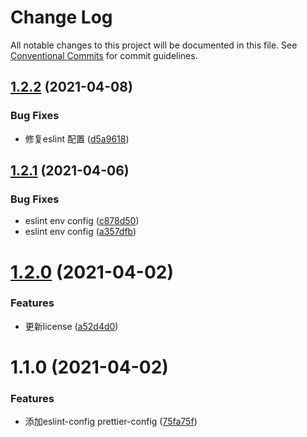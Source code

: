 # Change Log

All notable changes to this project will be documented in this file.
See [Conventional Commits](https://conventionalcommits.org) for commit guidelines.

## [1.2.2](https://github.com/nicedudu/toolbox/compare/@lemonai/eslint-config@1.2.1...@lemonai/eslint-config@1.2.2) (2021-04-08)


### Bug Fixes

* 修复eslint 配置 ([d5a9618](https://github.com/nicedudu/toolbox/commit/d5a9618a5bcc7f853f798f9ec407544c4fa53318))





## [1.2.1](https://github.com/nicedudu/toolbox/compare/@lemonai/eslint-config@1.2.0...@lemonai/eslint-config@1.2.1) (2021-04-06)


### Bug Fixes

* eslint env config ([c878d50](https://github.com/nicedudu/toolbox/commit/c878d5023294fed43a677470b4cc8c23953285d1))
* eslint env config ([a357dfb](https://github.com/nicedudu/toolbox/commit/a357dfbef3517751660015ec4006691f303cd426))





# [1.2.0](https://github.com/nicedudu/toolbox/compare/@lemonai/eslint-config@1.1.0...@lemonai/eslint-config@1.2.0) (2021-04-02)


### Features

* 更新license ([a52d4d0](https://github.com/nicedudu/toolbox/commit/a52d4d09724421ffd9b4e23a5d4db11e5655e252))





# 1.1.0 (2021-04-02)


### Features

* 添加eslint-config prettier-config ([75fa75f](https://github.com/nicedudu/toolbox/commit/75fa75feaf2861085918bf8a2c9565d71fbbf439))

